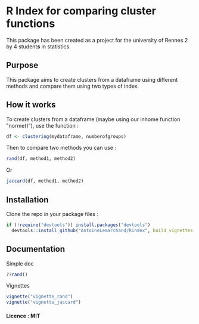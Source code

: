 # R Index for comparing cluster functions
This package has been created as a project for the university of Rennes 2 by 4 student***s*** in statistics.

## Purpose
This package aims to create clusters from a dataframe using different methods 
and compare them using two types of index.

## How it works
To create clusters from a dataframe (maybe using our inhome function "norme()"), use the function :
```r
df <- clustering(mydataframe, numberofgroups)
```
Then to compare two methods you can use :

```r
rand(df, method1, method2)
```
Or
```r
jaccard(df, method1, method2)
```
## Installation

Clone the repo in your package files : 
```r
if (!require("devtools")) install.packages("devtools")
  devtools::install_github("AntoineLemarchand/Rindex", build_vignettes = TRUE)
```
## Documentation
Simple doc
```r
??rand()
```

Vignettes
```r
vignette("vignette_rand")
vignette("vignette_jaccard")
```
#### Licence : MIT
